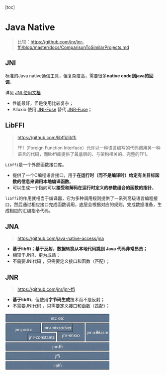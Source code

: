 [toc]

# Java Native

> 比较：https://github.com/jnr/jnr-ffi/blob/master/docs/ComparisonToSimilarProjects.md

## JNI

标准的Java native通信工具，但复杂度高，需要很多**native code到java的回调**。

详见 [JNI 使用文档](./jni.md)

- 性能最好，但是使用比较复杂；
- Alluxio 使用 [JNI-Fuse](https://github.com/maobaolong/jnifuse) 替代 [JNR-Fuse](https://github.com/SerCeMan/jnr-fuse)；



## LibFFI

> https://github.com/libffi/libffi
>
> FFI（Foreign Function Interface）允许以一种语言编写的代码调用另一种语言的代码，而libffi库提供了最底层的、与架构相关的、完整的FFI。

`Libffi`是一个外部函数接口库。

- 提供了一个C编程语言接口，用于**在运行时（而不是编译时）给定有关目标函数的信息来调用本地编译函数**。
- 可以生成一个指向可以**接受和解码在运行时定义的参数组合的函数的指针**。

`libffi`的作用就相当于编译器，它为多种调用规则提供了一系列高级语言编程接口，然后通过相应接口完成函数调用，底层会根据对应的规则，完成数据准备，生成相应的汇编指令代码。



## JNA

> https://github.com/java-native-access/jna

- **基于libffi；基于反射，数据转换从本地代码跳到 Java 代码非常昂贵；**
- 相较于JNR，更为成熟；
- 不需要JNI代码 ，只需要定义接口和函数（匹配）；



## JNR

> https://github.com/jnr/jnr-ffi

- **基于libffi**，但使用**字节码生成**技术而不是反射；
- 不需要JNI代码 ，只需要定义接口和函数（匹配）；

<img src="pics/jnr.png" alt="jnr" style="zoom:33%;" />




